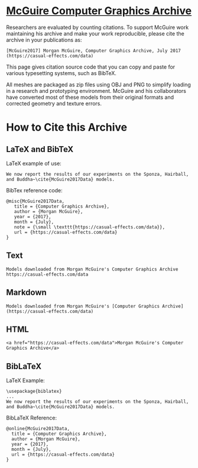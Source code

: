# [McGuire Computer Graphics Archive](http://casual-effects.com/data/)

Researchers are evaluated by counting citations. To support McGuire work maintaining his archive and 
make your work reproducible, please cite the archive in your publications as:

    [McGuire2017] Morgan McGuire, Computer Graphics Archive, July 2017 (https://casual-effects.com/data) 

This page gives citation source code that you can copy and paste for various typesetting systems, such as BibTeX.

All meshes are packaged as zip files using OBJ and PNG to simplify loading in a research and 
prototyping environment. McGuire and his collaborators have converted most of these models from their original formats and corrected geometry and texture errors.


# How to Cite this Archive
## LaTeX and BibTeX
LaTeX example of use:

    We now report the results of our experiments on the Sponza, Hairball, and Buddha~\cite{McGuire2017Data} models.
          

BibTex reference code:

    @misc{McGuire2017Data,
       title = {Computer Graphics Archive},
       author = {Morgan McGuire},
       year = {2017},
       month = {July},
       note = {\small \texttt{https://casual-effects.com/data}},
       url = {https://casual-effects.com/data}
    }
          

## Text

	
`Models downloaded from Morgan McGuire's Computer Graphics Archive https://casual-effects.com/data`
      

## Markdown

`Models downloaded from Morgan McGuire's [Computer Graphics Archive](https://casual-effects.com/data)`
      

## HTML

`<a href="https://casual-effects.com/data">Morgan McGuire's Computer Graphics Archive</a>`

## BibLaTeX
LaTeX Example:

    \usepackage{biblatex} 
    ... 
    We now report the results of our experiments on the Sponza, Hairball, and Buddha~\cite{McGuire2017Data} models.

BibLaTeX Reference:

    @online{McGuire2017Data,
      title = {Computer Graphics Archive},
      author = {Morgan McGuire},
      year = {2017},
      month = {July},
      url = {https://casual-effects.com/data}
    }

